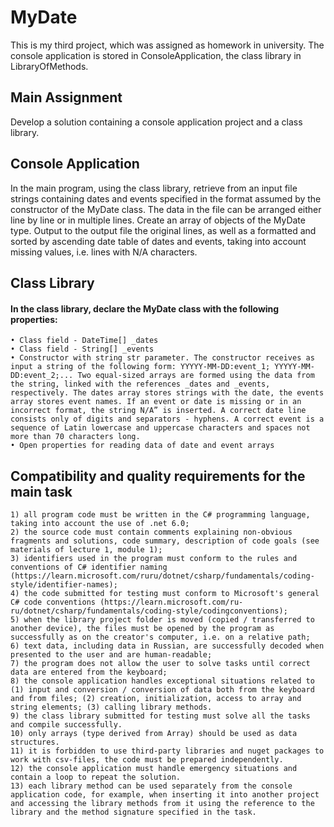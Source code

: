 # MyDate
This is my third project, which was assigned as homework in university. The console application is stored in ConsoleApplication, the class library in LibraryOfMethods.
## Main Assignment
Develop a solution containing a console application project and a class library.
## Console Application 
In the main program, using the class library, retrieve from an input file strings containing dates and events specified in the format assumed by the constructor of the MyDate class. The data in the file can be arranged either line by line or in multiple lines. Create an array of objects of the MyDate type. Output to the output file the original lines, as well as a formatted and sorted by ascending date table of dates and events, taking into account missing values, i.e. lines with N/A characters.
## Class Library
#### In the class library, declare the MyDate class with the following properties:
	• Class field - DateTime[] _dates
 	• Class field - String[] _events
  	• Constructor with string str parameter. The constructor receives as input a string of the following form: YYYYY-MM-DD:event_1; YYYYY-MM-DD:event_2;... Two equal-sized arrays are formed using the data from the string, linked with the references _dates and _events, respectively. The dates array stores strings with the date, the events array stores event names. If an event or date is missing or in an incorrect format, the string N/A” is inserted. A correct date line consists only of digits and separators - hyphens. A correct event is a sequence of Latin lowercase and uppercase characters and spaces not more than 70 characters long.
   	• Open properties for reading data of date and event arrays
## Compatibility and quality requirements for the main task
	1) all program code must be written in the C# programming language, taking into account the use of .net 6.0;
	2) the source code must contain comments explaining non-obvious fragments and solutions, code summary, description of code goals (see materials of lecture 1, module 1);
	3) identifiers used in the program must conform to the rules and conventions of C# identifier naming (https://learn.microsoft.com/ruru/dotnet/csharp/fundamentals/coding-style/identifier-names);
	4) the code submitted for testing must conform to Microsoft's general C# code conventions (https://learn.microsoft.com/ru-ru/dotnet/csharp/fundamentals/coding-style/codingconventions); 
	5) when the library project folder is moved (copied / transferred to another device), the files must be opened by the program as successfully as on the creator's computer, i.e. on a relative path;
 	6) text data, including data in Russian, are successfully decoded when presented to the user and are human-readable;
	7) the program does not allow the user to solve tasks until correct data are entered from the keyboard;
	8) the console application handles exceptional situations related to (1) input and conversion / conversion of data both from the keyboard and from files; (2) creation, initialization, access to array and string elements; (3) calling library methods.
	9) the class library submitted for testing must solve all the tasks and compile successfully.
	10) only arrays (type derived from Array) should be used as data structures.
	11) it is forbidden to use third-party libraries and nuget packages to work with csv-files, the code must be prepared independently.
	12) the console application must handle emergency situations and contain a loop to repeat the solution.
	13) each library method can be used separately from the console application code, for example, when inserting it into another project and accessing the library methods from it using the reference to the library and the method signature specified in the task.
